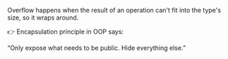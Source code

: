 Overflow happens when the result of an operation can't fit into the type's size, so it wraps around.

👉 Encapsulation principle in OOP says:

“Only expose what needs to be public. Hide everything else.”
